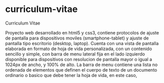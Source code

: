 # curriculum-vitae

Curriculum Vitae

Proyecto web desarrollado en html5 y css3, contiene protocolos de ajuste de pantalla para dispositivos moviles (smartphone-tablet) y ajuste de pantalla tipo escritorio (desktop, laptop). Cuenta con una vista de pantalla elaborada en formato de hoja de vida personalizada, con un contenido sencillo y simple, con barra de menu lateral fija en el lado izquierdo disponible para dispositivos con resolucion de pantalla mayor o igual a 1024px de ancho, y 100% de alto. La barra de menu contiene una lista no ordenada de elementos que definen el cuerpo de texto de un documento ordinario o basico que debe tener la hoja de vida, en este caso, 
